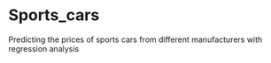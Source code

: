 # Sports_cars
Predicting the prices of sports cars from different manufacturers with regression analysis
